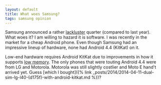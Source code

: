 ```yaml
---
layout: default
title: What woes Samsung?
tags: samsung opinion
---
```


Samsung announced a rather [lackluster](http://techcrunch.com/2014/07/17/sad-sung/) quarter (compared to last year). What woes it? I am willing to hazard it is software. I was recently in the market for a cheap Android phone. Even though Samsung had an impressive lineup of hardware, none had Android 4.4 (KitKat) on it.

Low-end hardware requires Android KitKat due to improvements in how it supports [low memory](https://source.android.com/devices/tech/config/low-ram). The only phones that were touting Android 4.4 were from LG and Motorola. Motorola was still slightly costlier and Moto E hand't arrived yet. Guess [which I bought]({% link _posts/2014/2014-04-11-dual-sim-lg-l40-(d175f)-with-android-kitkat.md %})?
